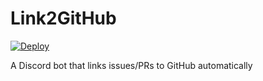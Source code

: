 # Link2GitHub

[![Deploy](https://www.herokucdn.com/deploy/button.svg)](https://heroku.com/deploy)

A Discord bot that links issues/PRs to GitHub automatically

